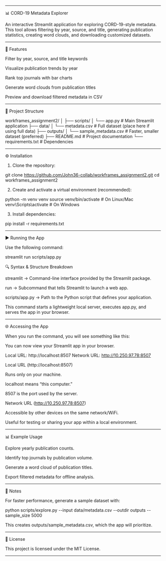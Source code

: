 


---

📊 CORD-19 Metadata Explorer

An interactive Streamlit application for exploring CORD-19-style metadata.
This tool allows filtering by year, source, and title, generating publication statistics, creating word clouds, and downloading customized datasets.


---

🚀 Features

Filter by year, source, and title keywords

Visualize publication trends by year

Rank top journals with bar charts

Generate word clouds from publication titles

Preview and download filtered metadata in CSV 

---

📂 Project Structure

workframes_assignment2/
│
├── scripts/
│   └── app.py          # Main Streamlit application
├── data/
│   └── metadata.csv    # Full dataset (place here if using full data)
├── outputs/
│   └── sample_metadata.csv   # Faster, smaller dataset (preferred)
├── README.md           # Project documentation
└── requirements.txt    # Dependencies


---

⚙️ Installation

1. Clone the repository:

git clone https://github.com/John36-collab/workframes_assignment2.git
cd workframes_assignment2


2. Create and activate a virtual environment (recommended):

python -m venv venv
source venv/bin/activate    # On Linux/Mac
venv\Scripts\activate       # On Windows


3. Install dependencies:

pip install -r requirements.txt




---

▶️ Running the App

Use the following command:

streamlit run scripts/app.py

🔍 Syntax & Structure Breakdown

streamlit → Command-line interface provided by the Streamlit package.

run → Subcommand that tells Streamlit to launch a web app.

scripts/app.py → Path to the Python script that defines your application.


This command starts a lightweight local server, executes app.py, and serves the app in your browser.


---

🌐 Accessing the App

When you run the command, you will see something like this:

You can now view your Streamlit app in your browser.

Local URL: http://localhost:8507
Network URL: http://10.250.97.78:8507

Local URL (http://localhost:8507)

Runs only on your machine.

localhost means “this computer.”

8507 is the port used by the server.


Network URL (http://10.250.97.78:8507)

Accessible by other devices on the same network/WiFi.

Useful for testing or sharing your app within a local environment.




---

📊 Example Usage

Explore yearly publication counts.

Identify top journals by publication volume.

Generate a word cloud of publication titles.

Export filtered metadata for offline analysis.



---

📌 Notes

For faster performance, generate a sample dataset with:

python scripts/explore.py --input data/metadata.csv --outdir outputs --sample_size 5000

This creates outputs/sample_metadata.csv, which the app will prioritize.



---

📝 License

This project is licensed under the MIT License.


---
